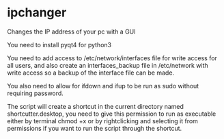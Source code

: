 # ipchanger
Changes the IP address of your pc with a GUI

You need to install pyqt4 for python3

You need to add access to /etc/network/interfaces file for write access for all users, and also create an interfaces_backup file in /etc/network with write access so a backup of the interface file can be made.

You also need to allow for ifdown and ifup to be run as sudo without requiring password.

The script will create a shortcut in the current directory named shortcutter.desktop, you need to give this permission to run as executable either by terminal chmod +x or by rightclicking and selecting it from permissions if you want to run the script through the shortcut.


